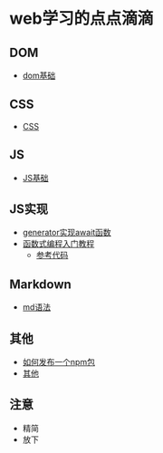 # web学习的点点滴滴
## DOM
- [dom基础](./lib/dom基础.md)

## CSS
- [CSS](./lib/css.md)

## JS
- [JS基础](./lib/js基础.md)

## JS实现
- [generator实现await函数](./static/generator实现await函数.js)
- [函数式编程入门教程](http://www.ruanyifeng.com/blog/2017/02/fp-tutorial.html)
    - [参考代码](./static/functionCode.js)

## Markdown
- [md语法](./lib/markdown.md)

## 其他
- [如何发布一个npm包](./lib/如何发布一个npm包.md)
- [其他](./lib/other.md)

## 注意
- 精简
- 放下